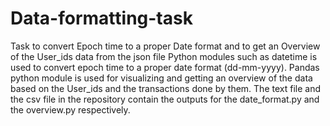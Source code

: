 # Data-formatting-task
Task to convert Epoch time to a proper Date format and to get an Overview of the User_ids data from the json file
Python modules such as datetime is used to convert epoch time to a proper date format (dd-mm-yyyy). Pandas python module is used for visualizing and getting an overview of
the data based on the User_ids and the transactions done by them.
The text file and the csv file in the repository contain the outputs for the date_format.py and the overview.py respectively.
